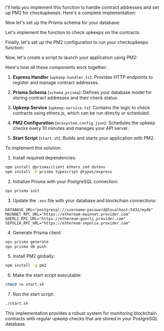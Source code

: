 I'll help you implement this function to handle contract addresses and set up PM2 for checkupkeeps. Here's a complete implementation:

Now let's set up the Prisma schema for your database:

Let's implement the function to check upkeeps on the contracts:

Finally, let's set up the PM2 configuration to run your checkupkeeps function:

Now, let's create a script to launch your application using PM2:

Here's how all these components work together:

1. **Express Handler** (`upkeep-handler.ts`): Provides HTTP endpoints to register and manage contract addresses.

2. **Prisma Schema** (`schema.prisma`): Defines your database model for storing contract addresses and their check status.

3. **Upkeep Service** (`upkeep-service.ts`): Contains the logic to check contracts using ethers.js, which can be run directly or scheduled.

4. **PM2 Configuration** (`ecosystem.config.json`): Schedules the upkeep checks every 10 minutes and manages your API server.

5. **Start Script** (`start.sh`): Builds and starts your application with PM2.

To implement this solution:

1. Install required dependencies:

```bash
npm install @prisma/client ethers zod dotenv
npm install -D prisma typescript @types/express
```

2. Initialize Prisma with your PostgreSQL connection:

```bash
npx prisma init
```

3. Update the `.env` file with your database and blockchain connections:

```
DATABASE_URL="postgresql://username:password@localhost:5432/mydb"
MAINNET_RPC_URL="https://ethereum-mainnet.provider.com"
GOERLI_RPC_URL="https://ethereum-goerli.provider.com"
SEPOLIA_RPC_URL="https://ethereum-sepolia.provider.com"
```

4. Generate Prisma client:

```bash
npx prisma generate
npx prisma db push
```

5. Install PM2 globally:

```bash
npm install -g pm2
```

6. Make the start script executable:

```bash
chmod +x start.sh
```

7. Run the start script:

```bash
./start.sh
```

This implementation provides a robust system for monitoring blockchain contracts with regular upkeep checks that are stored in your PostgreSQL database.
